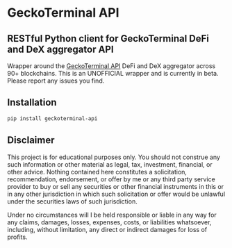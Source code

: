 # GeckoTerminal API

## RESTful Python client for GeckoTerminal DeFi and DeX aggregator API

Wrapper around the [GeckoTerminal API](https://www.geckoterminal.com) DeFi and DeX
aggregator across 90+ blockchains. This is an UNOFFICIAL wrapper and is currently in 
beta. Please report any issues you find.

## Installation

```bash
pip install geckoterminal-api
```

## Disclaimer

This project is for educational purposes only. You should not construe any such
information or other material as legal, tax, investment, financial, or other advice. 
Nothing contained here constitutes a solicitation, recommendation, endorsement, or 
offer by me or any third party service provider to buy or sell any securities or other
financial instruments in this or in any other jurisdiction in which such solicitation or 
offer would be unlawful under the securities laws of such jurisdiction.

Under no circumstances will I be held responsible or liable in any way for any claims,
damages, losses, expenses, costs, or liabilities whatsoever, including, without 
limitation, any direct or indirect damages for loss of profits.
